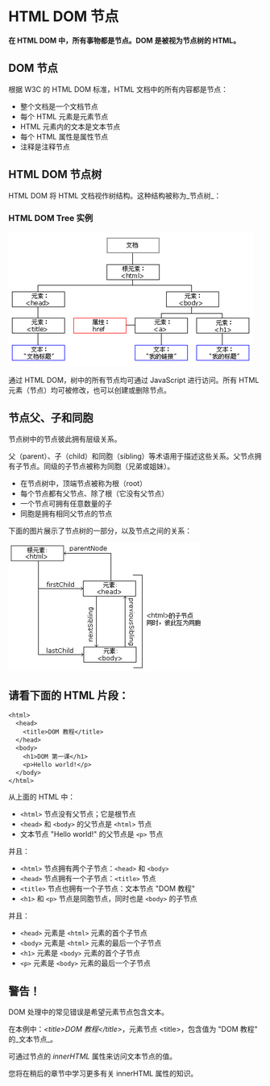 
# HTML DOM 节点




**在 HTML DOM 中，所有事物都是节点。DOM 是被视为节点树的 HTML。**

## DOM 节点

根据 W3C 的 HTML DOM 标准，HTML 文档中的所有内容都是节点：

*   整个文档是一个文档节点
*   每个 HTML 元素是元素节点
*   HTML 元素内的文本是文本节点
*   每个 HTML 属性是属性节点
*   注释是注释节点

## HTML DOM 节点树

HTML DOM 将 HTML 文档视作树结构。这种结构被称为_节点树_：

### HTML DOM Tree 实例

![HTML DOM Node Tree](img/ct_htmltree.gif)

通过 HTML DOM，树中的所有节点均可通过 JavaScript 进行访问。所有 HTML 元素（节点）均可被修改，也可以创建或删除节点。

## 节点父、子和同胞

节点树中的节点彼此拥有层级关系。

父（parent）、子（child）和同胞（sibling）等术语用于描述这些关系。父节点拥有子节点。同级的子节点被称为同胞（兄弟或姐妹）。

*   在节点树中，顶端节点被称为根（root）
*   每个节点都有父节点、除了根（它没有父节点）
*   一个节点可拥有任意数量的子
*   同胞是拥有相同父节点的节点

下面的图片展示了节点树的一部分，以及节点之间的关系：

![DOM 节点关系](img/dom_navigate.gif)

## 请看下面的 HTML 片段：

```
<html>
  <head>
    <title>DOM 教程</title>
  </head>
  <body>
    <h1>DOM 第一课</h1>
    <p>Hello world!</p>
  </body>
</html>

```

从上面的 HTML 中：

*   `<html>` 节点没有父节点；它是根节点
*   `<head>` 和 `<body>` 的父节点是 `<html>` 节点
*   文本节点 "Hello world!" 的父节点是 `<p>` 节点

并且：

*   `<html>` 节点拥有两个子节点：`<head>` 和 `<body>`
*   `<head>` 节点拥有一个子节点：`<title>` 节点
*   `<title>` 节点也拥有一个子节点：文本节点 "DOM 教程"
*   `<h1>` 和 `<p>` 节点是同胞节点，同时也是 `<body>` 的子节点

并且：

*   `<head>` 元素是 `<html>` 元素的首个子节点
*   `<body>` 元素是 `<html>` 元素的最后一个子节点
*   `<h1>` 元素是 `<body>` 元素的首个子节点
*   `<p>` 元素是 `<body>` 元素的最后一个子节点

## 警告！

DOM 处理中的常见错误是希望元素节点包含文本。

在本例中：_&lt;title&gt;DOM 教程&lt;/title&gt;_，元素节点 &lt;title&gt;，包含值为 "DOM 教程" 的_文本节点_。

可通过节点的 _innerHTML_ 属性来访问文本节点的值。

您将在稍后的章节中学习更多有关 innerHTML 属性的知识。
